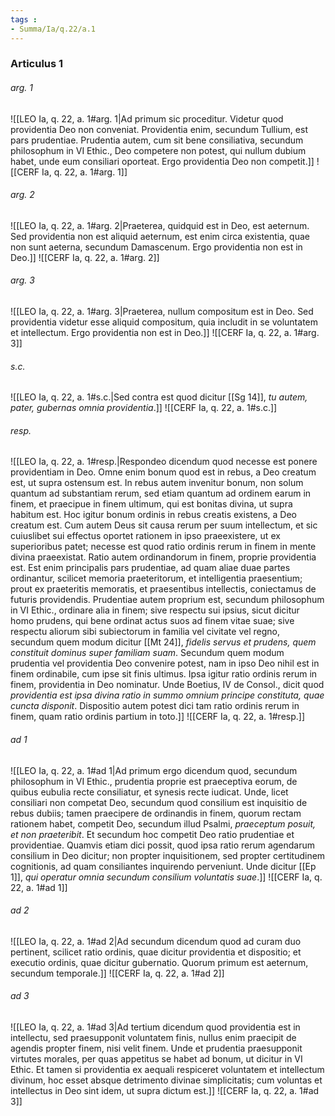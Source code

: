 ```yaml
---
tags : 
- Summa/Ia/q.22/a.1
---
```


### Articulus 1

###### arg. 1
![[LEO Ia, q. 22, a. 1#arg. 1|Ad primum sic proceditur. Videtur quod providentia Deo non conveniat. Providentia enim, secundum Tullium, est pars prudentiae. Prudentia autem, cum sit bene consiliativa, secundum philosophum in VI Ethic., Deo competere non potest, qui nullum dubium habet, unde eum consiliari oporteat. Ergo providentia Deo non competit.]]
![[CERF Ia, q. 22, a. 1#arg. 1]]

###### arg. 2
![[LEO Ia, q. 22, a. 1#arg. 2|Praeterea, quidquid est in Deo, est aeternum. Sed providentia non est aliquid aeternum, est enim circa existentia, quae non sunt aeterna, secundum Damascenum. Ergo providentia non est in Deo.]]
![[CERF Ia, q. 22, a. 1#arg. 2]]

###### arg. 3
![[LEO Ia, q. 22, a. 1#arg. 3|Praeterea, nullum compositum est in Deo. Sed providentia videtur esse aliquid compositum, quia includit in se voluntatem et intellectum. Ergo providentia non est in Deo.]]
![[CERF Ia, q. 22, a. 1#arg. 3]]

###### s.c.
![[LEO Ia, q. 22, a. 1#s.c.|Sed contra est quod dicitur [[Sg 14]], *tu autem, pater, gubernas omnia providentia*.]]
![[CERF Ia, q. 22, a. 1#s.c.]]

###### resp.
![[LEO Ia, q. 22, a. 1#resp.|Respondeo dicendum quod necesse est ponere providentiam in Deo. Omne enim bonum quod est in rebus, a Deo creatum est, ut supra ostensum est. In rebus autem invenitur bonum, non solum quantum ad substantiam rerum, sed etiam quantum ad ordinem earum in finem, et praecipue in finem ultimum, qui est bonitas divina, ut supra habitum est. Hoc igitur bonum ordinis in rebus creatis existens, a Deo creatum est. Cum autem Deus sit causa rerum per suum intellectum, et sic cuiuslibet sui effectus oportet rationem in ipso praeexistere, ut ex superioribus patet; necesse est quod ratio ordinis rerum in finem in mente divina praeexistat. Ratio autem ordinandorum in finem, proprie providentia est. Est enim principalis pars prudentiae, ad quam aliae duae partes ordinantur, scilicet memoria praeteritorum, et intelligentia praesentium; prout ex praeteritis memoratis, et praesentibus intellectis, coniectamus de futuris providendis. Prudentiae autem proprium est, secundum philosophum in VI Ethic., ordinare alia in finem; sive respectu sui ipsius, sicut dicitur homo prudens, qui bene ordinat actus suos ad finem vitae suae; sive respectu aliorum sibi subiectorum in familia vel civitate vel regno, secundum quem modum dicitur [[Mt 24]], *fidelis servus et prudens, quem constituit dominus super familiam suam*. Secundum quem modum prudentia vel providentia Deo convenire potest, nam in ipso Deo nihil est in finem ordinabile, cum ipse sit finis ultimus. Ipsa igitur ratio ordinis rerum in finem, providentia in Deo nominatur. Unde Boetius, IV de Consol., dicit quod *providentia est ipsa divina ratio in summo omnium principe constituta, quae cuncta disponit*. Dispositio autem potest dici tam ratio ordinis rerum in finem, quam ratio ordinis partium in toto.]]
![[CERF Ia, q. 22, a. 1#resp.]]

###### ad 1
![[LEO Ia, q. 22, a. 1#ad 1|Ad primum ergo dicendum quod, secundum philosophum in VI Ethic., prudentia proprie est praeceptiva eorum, de quibus eubulia recte consiliatur, et synesis recte iudicat. Unde, licet consiliari non competat Deo, secundum quod consilium est inquisitio de rebus dubiis; tamen praecipere de ordinandis in finem, quorum rectam rationem habet, competit Deo, secundum illud Psalmi, *praeceptum posuit, et non praeteribit*. Et secundum hoc competit Deo ratio prudentiae et providentiae. Quamvis etiam dici possit, quod ipsa ratio rerum agendarum consilium in Deo dicitur; non propter inquisitionem, sed propter certitudinem cognitionis, ad quam consiliantes inquirendo perveniunt. Unde dicitur [[Ep 1]], *qui operatur omnia secundum consilium voluntatis suae*.]]
![[CERF Ia, q. 22, a. 1#ad 1]]

###### ad 2
![[LEO Ia, q. 22, a. 1#ad 2|Ad secundum dicendum quod ad curam duo pertinent, scilicet ratio ordinis, quae dicitur providentia et dispositio; et executio ordinis, quae dicitur gubernatio. Quorum primum est aeternum, secundum temporale.]]
![[CERF Ia, q. 22, a. 1#ad 2]]

###### ad 3
![[LEO Ia, q. 22, a. 1#ad 3|Ad tertium dicendum quod providentia est in intellectu, sed praesupponit voluntatem finis, nullus enim praecipit de agendis propter finem, nisi velit finem. Unde et prudentia praesupponit virtutes morales, per quas appetitus se habet ad bonum, ut dicitur in VI Ethic. Et tamen si providentia ex aequali respiceret voluntatem et intellectum divinum, hoc esset absque detrimento divinae simplicitatis; cum voluntas et intellectus in Deo sint idem, ut supra dictum est.]]
![[CERF Ia, q. 22, a. 1#ad 3]]

